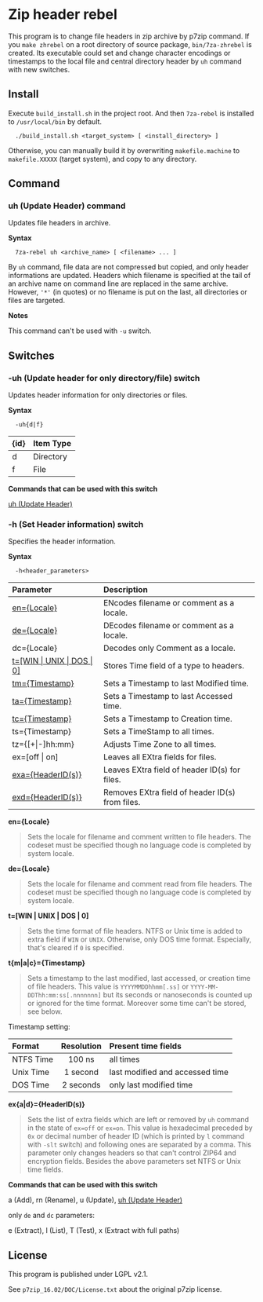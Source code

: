 Zip header rebel
================

This program is to change file headers in zip archive by p7zip command. If you `make zhrebel` on a root directory of source package, `bin/7za-zhrebel` is created. Its executable could set and change character encodings or timestamps to the local file and central directory header by `uh` command with new switches.

## Install

Execute `build_install.sh` in the project root. And then `7za-rebel` is installed to `/usr/local/bin` by default.

```
  ./build_install.sh <target_system> [ <install_directory> ]
```

Otherwise, you can manually build it by overwriting `makefile.machine` to `makefile.XXXXX` (target system), and copy to any directory.


## Command

### uh (Update Header) command <a name="command_uh"></a>

Updates file headers in archive.

**Syntax**

```
  7za-rebel uh <archive_name> [ <filename> ... ]
```

By `uh` command, file data are not compressed but copied, and only header informations are updated. Headers which filename is specified at the tail of an archive name on command line are replaced in the same archive. However, `'*'` (in quotes) or no filename is put on the last, all directories or files are targeted.

**Notes**

This command can't be used with `-u` switch.

## Switches

### -uh (Update header for only directory/file) switch

Updates header information for only directories or files.

**Syntax**

```
  -uh{d|f}
```

|{id}| Item Type |
| :- | :-------- |
| d  | Directory |
| f  | File      |

**Commands that can be used with this switch**

[uh (Update Header)](#command_uh)

### -h (Set Header information) switch

Specifies the header information.

**Syntax**

```
  -h<header_parameters>
```

| Parameter                              | Description                                     |
| :------------------------------------- | :---------------------------------------------- |
|[en={Locale}](#param_en)                | ENcodes filename or comment as a locale.        |
|[de={Locale}](#param_de)                | DEcodes filename or comment as a locale.        |
| dc={Locale}                            | Decodes only Comment as a locale.               |
|[t=[WIN \| UNIX \| DOS \| 0]](#param_t) | Stores Time field of a type to headers.         |
|[tm={Timestamp}](#param_tm)             | Sets a Timestamp to last Modified time.         |
|[ta={Timestamp}](#param_tm)             | Sets a Timestamp to last Accessed time.         |
|[tc={Timestamp}](#param_tm)             | Sets a Timestamp to Creation time.              |
| ts={Timestamp}                         | Sets a TimeStamp to all times.                  |
| tz={[+\|-]hh:mm}                       | Adjusts Time Zone to all times.                 |
| ex=[off \| on]                         | Leaves all EXtra fields for files.              |
|[exa={HeaderID(s)}](#param_exa)         | Leaves EXtra field of header ID(s) for files.   |
|[exd={HeaderID(s)}](#param_exa)         | Removes EXtra field of header ID(s) from files. |

**en={Locale}** <a name="param_en"></a>

> Sets the locale for filename and comment written to file headers. The codeset must be specified though no language code is completed by system locale.

**de={Locale}** <a name="param_de"></a>

> Sets the locale for filename and comment read from file headers. The codeset must be specified though no language code is completed by system locale.

**t=[WIN | UNIX | DOS | 0]** <a name="param_t"></a>

> Sets the time format of file headers. NTFS or Unix time is added to extra field if `WIN` or `UNIX`. Otherwise, only DOS time format. Especially, that's cleared if `0` is specified.

**t{m|a|c}={Timestamp}** <a name="param_tm"></a>

> Sets a timestamp to the last modified, last accessed, or creation time of file headers. This value is `YYYYMMDDhhmm[.ss]` or `YYYY-MM-DDThh:mm:ss[.nnnnnnn]` but its seconds or nanoseconds is counted up or ignored for the time format. Moreover some time can't be stored, see below. 

Timestamp setting:

| Format    | Resolution | Present time fields             | 
| :-------- | :--------: | :------------------------------ |
| NTFS Time | 100 ns     | all times                       |
| Unix Time | 1 second   | last modified and accessed time |
| DOS Time  | 2 seconds  | only last modified time         |

**ex{a|d}={HeaderID(s)}** <a name="param_exa"></a>

> Sets the list of extra fields which are left or removed by `uh` command in the state of `ex=off` or `ex=on`. This value is hexadecimal preceded by `0x` or decimal number of header ID (which is printed by `l` command with `-slt` switch) and following ones are separated by a comma. This parameter only changes headers so that can't control ZIP64 and encryption fields. Besides the above parameters set NTFS or Unix time fields.

**Commands that can be used with this switch**

a (Add), rn (Rename), u (Update), [uh (Update Header)](#command_uh)

only `de` and `dc` parameters:

e (Extract), l (List), T (Test), x (Extract with full paths)


## License

This program is published under LGPL v2.1.

See `p7zip_16.02/DOC/License.txt` about the original p7zip license.


